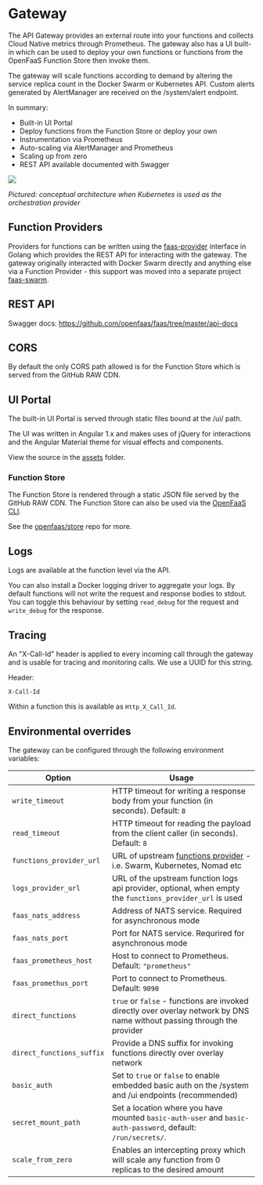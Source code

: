 # Gateway

The API Gateway provides an external route into your functions and collects Cloud Native metrics through Prometheus. The gateway also has a UI built-in which can be used to deploy your own functions or functions from the OpenFaaS Function Store then invoke them.

The gateway will scale functions according to demand by altering the service replica count in the Docker Swarm or Kubernetes API. Custom alerts generated by AlertManager are received on the /system/alert endpoint.

In summary:

* Built-in UI Portal
* Deploy functions from the Function Store or deploy your own
* Instrumentation via Prometheus
* Auto-scaling via AlertManager and Prometheus
* Scaling up from zero
* REST API available documented with Swagger

![](https://raw.githubusercontent.com/openfaas/faas/master/docs/of-overview.png)

*Pictured: conceptual architecture when Kubernetes is used as the orchestration provider*

## Function Providers

Providers for functions can be written using the [faas-provider](https://github.com/openfaas/faas-provider/) interface in Golang which provides the REST API for interacting with the gateway. The gateway originally interacted with Docker Swarm directly and anything else via a Function Provider - this support was moved into a separate project [faas-swarm](https://github.com/openfaas/faas-swarm/).

## REST API

Swagger docs: https://github.com/openfaas/faas/tree/master/api-docs

## CORS

By default the only CORS path allowed is for the Function Store which is served from the GitHub RAW CDN.

## UI Portal

The built-in UI Portal is served through static files bound at the /ui/ path.

The UI was written in Angular 1.x and makes uses of jQuery for interactions and the Angular Material theme for visual effects and components.

View the source in the [assets](./assets/) folder.

### Function Store

The Function Store is rendered through a static JSON file served by the GitHub RAW CDN. The Function Store can also be used via the [OpenFaaS CLI](https://github.com/openfaas/faas-cli).

See the [openfaas/store](https://github.com/openfaas/store) repo for more.

## Logs

Logs are available at the function level via the API.

You can also install a Docker logging driver to aggregate your logs. By default functions will not write the request and response bodies to stdout. You can toggle this behaviour by setting `read_debug` for the request and `write_debug` for the response.

## Tracing

An "X-Call-Id" header is applied to every incoming call through the gateway and is usable for tracing and monitoring calls. We use a UUID for this string.

Header:

```
X-Call-Id
```

Within a function this is available as `Http_X_Call_Id`.

## Environmental overrides
The gateway can be configured through the following environment variables:

| Option                 | Usage             |
|------------------------|--------------|
| `write_timeout`        | HTTP timeout for writing a response body from your function (in seconds). Default: `8`  |
| `read_timeout`         | HTTP timeout for reading the payload from the client caller (in seconds). Default: `8` |
| `functions_provider_url`             | URL of upstream [functions provider](https://github.com/openfaas/faas-provider/) - i.e. Swarm, Kubernetes, Nomad etc  |
| `logs_provider_url` | URL of the upstream function logs api provider, optional, when empty the `functions_provider_url` is used |
| `faas_nats_address`          | Address of NATS service. Required for asynchronous mode |
| `faas_nats_port`    | Port for NATS service. Requrired for asynchronous mode |
| `faas_prometheus_host`         | Host to connect to Prometheus. Default: `"prometheus"` |
| `faas_promethus_port`         | Port to connect to Prometheus. Default: `9090` |
| `direct_functions`            | `true` or `false` -  functions are invoked directly over overlay network by DNS name without passing through the provider |
| `direct_functions_suffix`     | Provide a DNS suffix for invoking functions directly over overlay network  |
| `basic_auth`              | Set to `true` or `false` to enable embedded basic auth on the /system and /ui endpoints (recommended) |
| `secret_mount_path`       | Set a location where you have mounted `basic-auth-user` and `basic-auth-password`, default: `/run/secrets/`. |
| `scale_from_zero`       | Enables an intercepting proxy which will scale any function from 0 replicas to the desired amount |

